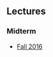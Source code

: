 ## Lectures

### Midterm

* [Fall 2016](https://drive.google.com/a/auca.kg/file/d/0B85z_dQxOMgLRHE4ZkYwTlFLSVE/view)
